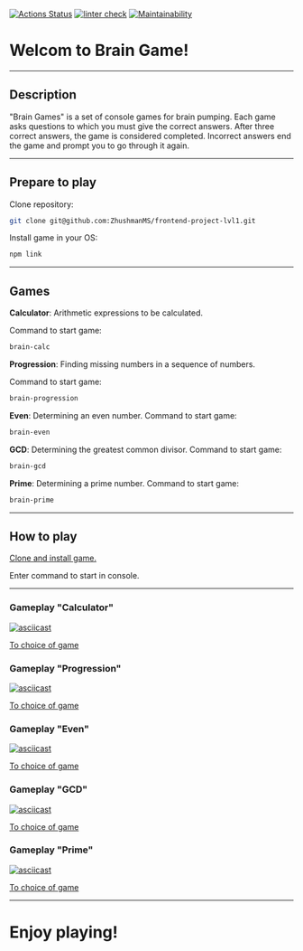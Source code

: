 [![Actions Status](https://github.com/ZhushmanMS/frontend-project-lvl1/workflows/hexlet-check/badge.svg)](https://github.com/ZhushmanMS/frontend-project-lvl1/actions)
[![linter check](https://github.com/ZhushmanMS/frontend-project-lvl1/actions/workflows/linter-check.yml/badge.svg)](https://github.com/ZhushmanMS/frontend-project-lvl1/actions/workflows/linter-check.yml)
[![Maintainability](https://api.codeclimate.com/v1/badges/e8c6683c98158ab4c0b5/maintainability)](https://codeclimate.com/github/ZhushmanMS/frontend-project-lvl1/maintainability)

# Welcom to Brain Game!
____


## Description

"Brain Games" is a set of console games for brain pumping. Each game asks questions to which you must give the correct answers. After three correct answers, the game is considered completed. Incorrect answers end the game and prompt you to go through it again.
____


## Prepare to play

Clone repository:
```sh
git clone git@github.com:ZhushmanMS/frontend-project-lvl1.git
```
Install game in your OS:
```sh
npm link
```
____


## Games

**Calculator**: Arithmetic expressions to be calculated.

Сommand to start game:
```sh
brain-calc
```
**Progression**: Finding missing numbers in a sequence of numbers.

Сommand to start game:
```sh
brain-progression
```
**Even**: Determining an even number.
Сommand to start game:
```sh
brain-even
```
**GCD**: Determining the greatest common divisor.
Сommand to start game:
```sh
brain-gcd
```
**Prime**: Determining a prime number.
Сommand to start game:
```sh
brain-prime
```
____


## How to play

[Clone and install game.](https://github.com/ZhushmanMS/frontend-project-lvl1#prepare-to-play)

Enter сommand to start in console.
____


### Gameplay "Calculator"

[![asciicast](https://asciinema.org/a/QwVy4xb6u3La8ucpQnIX3Htwi.png)](https://asciinema.org/a/QwVy4xb6u3La8ucpQnIX3Htwi)

[To choice of game](https://github.com/ZhushmanMS/frontend-project-lvl1#games)


### Gameplay "Progression"

[![asciicast](https://asciinema.org/a/3pFurat868v9tAx4W3FlOQiL7.png)](https://asciinema.org/a/3pFurat868v9tAx4W3FlOQiL7)

[To choice of game](https://github.com/ZhushmanMS/frontend-project-lvl1#games)


### Gameplay "Even"

[![asciicast](https://asciinema.org/a/82ltZNC58AGOXOrpEKsnHmWoH.png)](https://asciinema.org/a/82ltZNC58AGOXOrpEKsnHmWoH)

[To choice of game](https://github.com/ZhushmanMS/frontend-project-lvl1#games)


### Gameplay "GCD"

[![asciicast](https://asciinema.org/a/7eDfxd3wRPn0eQADMQVTM2G49.png)](https://asciinema.org/a/7eDfxd3wRPn0eQADMQVTM2G49)

[To choice of game](https://github.com/ZhushmanMS/frontend-project-lvl1#games)


### Gameplay "Prime"

[![asciicast](https://asciinema.org/a/ZVjvzruYFHcqCw7n34VwaNYX9.png)](https://asciinema.org/a/ZVjvzruYFHcqCw7n34VwaNYX9)

[To choice of game](https://github.com/ZhushmanMS/frontend-project-lvl1#games)
____


# Enjoy playing!